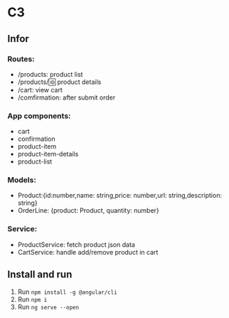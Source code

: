 # C3

## Infor

### Routes:

- /products: product list
- /products/:id: product details
- /cart: view cart
- /comfirmation: after submit order

### App components:

- cart
- confirmation
- product-item
- product-item-details
- product-list

### Models:

- Product:{id:number,name: string,price: number,url: string,description: string}
- OrderLine: {product: Product, quantity: number}

### Service:

- ProductService: fetch product json data
- CartService: handle add/remove product in cart

## Install and run

1.  Run `npm install -g @angular/cli`
2.  Run `npm i`
3.  Run `ng serve --open`
